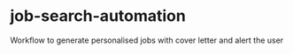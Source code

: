 # job-search-automation
Workflow to generate personalised jobs with cover letter and alert the user
